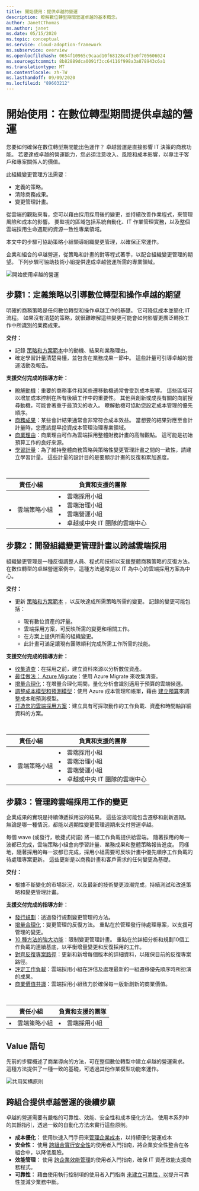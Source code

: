 ```yaml
---
title: 開始使用：提供卓越的營運
description: 瞭解數位轉型期間營運卓越的基本概念。
author: JanetCThomas
ms.author: janet
ms.date: 05/15/2020
ms.topic: conceptual
ms.service: cloud-adoption-framework
ms.subservice: overview
ms.openlocfilehash: 0654f10965c9caad10f68128c4f3e0f705606024
ms.sourcegitcommit: 8b82889dca0091f3cc64116f998a3a878943c6a1
ms.translationtype: MT
ms.contentlocale: zh-TW
ms.lasthandoff: 09/09/2020
ms.locfileid: "89603212"
---
```

# <a name="get-started-deliver-operational-excellence-during-digital-transformation"></a>開始使用：在數位轉型期間提供卓越的營運

您要如何確保在數位轉型期間能出色運作？ 卓越營運是直接影響 IT 決策的商務功能。 若要達成卓越的營運能力，您必須注意收入、風險和成本影響，以專注于客戶和專案關係人的價值。

此組織變更管理方法需要：

- 定義的策略。
- 清除商務成果。
- 變更管理計畫。

從雲端的觀點來看，您可以藉由採用採用後的變更，並持續改善作業程式，來管理風險和成本的影響。 要監視的區域包括系統自動化、IT 作業管理實務，以及整個雲端採用生命週期的資源一致性專業領域。

本文中的步驟可協助策略小組領導組織變更管理，以確保正常運作。

企業和組合的卓越營運，從策略和計畫的對等程式著手，以配合組織變更管理的期望。 下列步驟可協助技術小組提供達成卓越營運所需的專業領域。

![開始使用卓越的營運](../_images/get-started/operational-excellence-map.png)

## <a name="step-1-define-a-strategy-to-guide-digital-transformation-and-operational-excellence-expectations"></a>步驟1：定義策略以引導數位轉型和操作卓越的期望

明確的商務策略是任何數位轉型和操作卓越工作的基礎。 它可降低成本並簡化 IT 流程。 如果沒有清楚的策略，就很難瞭解這些變更可能會如何影響更廣泛轉換工作中所識別的業務成果。

**交付：**

- 記錄 [策略和方案範本](https://raw.githubusercontent.com/microsoft/CloudAdoptionFramework/master/plan/cloud-adoption-framework-strategy-and-plan-template.docx)中的動機、結果和業務理由。
- 確定學習計量清楚易懂，並包含在業務成果一節中。 這些計量可引導卓越的營運活動及報告。

**支援交付完成的指導方針：**

- [瞭解動機](../strategy/motivations.md)：重要的商務事件和某些遷移動機通常會受到成本影響。 這些區域可以增加成本控制在所有後續工作中的重要性。 其他與創新或成長有關的向前搜尋動機，可能會著重于最頂尖的收入。 瞭解動機可協助您設定成本管理的優先順序。
- [商務成果](../strategy/business-outcomes/index.md)：某些會計結果通常會非常符合成本效益。 當想要的結果對應至會計計量時，您應該提早投資成本管理治理專業領域。
- [商業理由](../strategy/cloud-migration-business-case.md)：商業理由可作為雲端採用整體財務計畫的高階觀點。 這可能是初始預算工作的良好來源。
- [學習計量](../strategy/learning-metrics.md)：為了維持整體商務策略與策略性變更管理計畫之間的一致性，請建立學習計量。 這些計量的設計目的是要顯示計畫的反復和累加進度。

<br>

| 責任小組 | 負責和支援的團隊 |
| --- | --- |
| <li> 雲端策略小組 | <li> 雲端採用小組 <li> 雲端治理小組 <li> 雲端營運小組 <li> 卓越或中央 IT 團隊的雲端中心 |

## <a name="step-2-develop-an-organizational-change-management-plan-to-span-cloud-adoption"></a>步驟2：開發組織變更管理計畫以跨越雲端採用

組織變更管理是一種反復調整人員、程式和技術以支援整體商務策略的反復方法。 在數位轉型的卓越營運案例中，這種方法通常是以 IT 為中心的雲端採用方案為中心。

**交付：**

- 更新 [策略和方案範本](https://raw.githubusercontent.com/microsoft/CloudAdoptionFramework/master/plan/cloud-adoption-framework-strategy-and-plan-template.docx) ，以反映達成所需策略所需的變更。 記錄的變更可能包括：

  - 現有數位資產的評量。
  - 雲端採用方案，可反映所需的變更和相關工作。
  - 在方案上提供所需的組織變更。
  - 此計畫可滿足讓現有團隊順利完成所需工作所需的技能。

**支援交付完成的指導方針：**

- [收集清查](../digital-estate/inventory.md)：在採用之前，建立資料來源以分析數位資產。
- [最佳做法： Azure Migrate](../plan/contoso-migration-assessment.md)：使用 Azure Migrate 來收集清查。
- [增量合理化](../digital-estate/rationalize.md#incremental-rationalization)：在增量合理化期間，量化分析會識別適用于預算的雲端候選。
- [調整成本模型和預測模型](../digital-estate/calculate.md)：使用 Azure 成本管理和帳單，藉由 [建立預算](/azure/cost-management-billing/costs/tutorial-acm-create-budgets?toc=/azure/cloud-adoption-framework/toc.json&bc=/azure/cloud-adoption-framework/_bread/toc.json)來調整成本和預測模型。
- [打造您的雲端採用方案](../plan/plan-intro.md#build-your-cloud-adoption-plan)：建立具有可採取動作的工作負載、資產和時間軸詳細資料的方案。

<br>

| 責任小組 | 負責和支援的團隊 |
| --- | --- |
| <li> 雲端策略小組 | <li> 雲端採用小組 <li> 雲端治理小組 <li> 雲端營運小組 <li> 卓越或中央 IT 團隊的雲端中心 |

## <a name="step-3-manage-change-across-cloud-adoption-efforts"></a>步驟3：管理跨雲端採用工作的變更

企業成果的實現是持續傳遞採用波的結果。 這些波浪可能包含遷移和創新週期。 無論是哪一種情況，都能以週期性變更管理週期來交付營運卓越。

每個 wave (或發行，敏捷式術語) 將一組工作負載提供給雲端。 隨著採用的每一波都已完成，雲端策略小組會向學習計量、業務成果和整體策略報告進度。 同樣地，隨著採用的每一波都已完成，採用小組需要可反映計畫中優先順序工作負載的待處理專案更新。 這些更新是以商務計畫和客戶需求的任何變更為基礎。

**交付：**

- 根據不斷變化的市場狀況，以及最新的技術變更浪潮完成，持續測試和改進策略和變更管理計畫。

**支援交付完成的指導方針：**

- [發行規劃](../digital-estate/approach.md)：透過發行規劃變更管理的方法。
- [增量合理化](../digital-estate/rationalize.md#incremental-rationalization)：變更管理的反復方法。 重點在於管理發行待處理專案，以支援可管理的變更。
- [10 種方法的強大功能](../digital-estate/rationalize.md#release-planning)：限制變更管理計畫。 重點在於詳細分析和規劃10個工作負載的連續基底，以平衡增量變更和反復採用的工作。
- [對齊反復專案路徑](../plan/iteration-paths.md)：更新和新增每個版本的詳細資料，以確保目前的反復專案路徑。
- [評定工作負載](../migrate/azure-migration-guide/assess.md?tabs=challenge-assumptions)：雲端採用小組在評估及處理最新的一組遷移優先順序時所扮演的成果。
- [商業價值共識](../innovate/business-value.md)：雲端採用小組致力於確保每一版新創新的商業價值。

<br>

| 責任小組 | 負責和支援的團隊 |
| --- | --- |
| <li> 雲端策略小組 | <li> 雲端採用小組 |

## <a name="value-statement"></a>Value 語句

先前的步驟概述了商業導向的方法，可在整個數位轉型中建立卓越的營運需求。 這種方法提供了一種一致的基礎，可透過其他作業模型功能來運作。

![共用架構原則](../_images/shared-principles.png)

## <a name="next-steps-to-delivering-operational-excellence-across-the-portfolio"></a>跨組合提供卓越營運的後續步驟

卓越的營運需要有嚴格的可靠性、效能、安全性和成本優化方法。 使用本系列中的其餘指引，透過一致的自動化方法來實行這些原則。

- **成本優化：** 使用快速入門手冊來[管理企業成本](./manage-costs.md)，以持續優化營運成本
- **安全性：** 使用 [跨組合實行安全性](./security.md)的使用者入門指南，將企業安全性整合在各組合中，以降低風險。
- **效能管理：** 使用 [跨企業效能管理](./performance.md)的使用者入門指南，確保 IT 資產效能支援商務程式。
- **可靠性：** 藉由使用執行控制項的使用者入門指南 [來建立可靠性，以](./reliability.md)提升可靠性並減少業務中斷。

